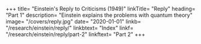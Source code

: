+++
title=  "Einstein's Reply to Criticisms (1949)"
linkTitle= "Reply"
heading=  "Part 1"
description=  "Einstein explains the problems with quantum theory"
image=  "/covers/reply.jpg"
date=  "2020-01-01"
linkb=  "/research/einstein/reply/"
linkbtext=  "Index"
linkf=  "/research/einstein/reply/part-2"
linkftext=  "Part 2"
+++
